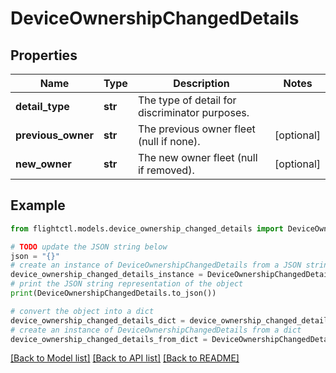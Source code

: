 # DeviceOwnershipChangedDetails


## Properties

Name | Type | Description | Notes
------------ | ------------- | ------------- | -------------
**detail_type** | **str** | The type of detail for discriminator purposes. | 
**previous_owner** | **str** | The previous owner fleet (null if none). | [optional] 
**new_owner** | **str** | The new owner fleet (null if removed). | [optional] 

## Example

```python
from flightctl.models.device_ownership_changed_details import DeviceOwnershipChangedDetails

# TODO update the JSON string below
json = "{}"
# create an instance of DeviceOwnershipChangedDetails from a JSON string
device_ownership_changed_details_instance = DeviceOwnershipChangedDetails.from_json(json)
# print the JSON string representation of the object
print(DeviceOwnershipChangedDetails.to_json())

# convert the object into a dict
device_ownership_changed_details_dict = device_ownership_changed_details_instance.to_dict()
# create an instance of DeviceOwnershipChangedDetails from a dict
device_ownership_changed_details_from_dict = DeviceOwnershipChangedDetails.from_dict(device_ownership_changed_details_dict)
```
[[Back to Model list]](../README.md#documentation-for-models) [[Back to API list]](../README.md#documentation-for-api-endpoints) [[Back to README]](../README.md)


